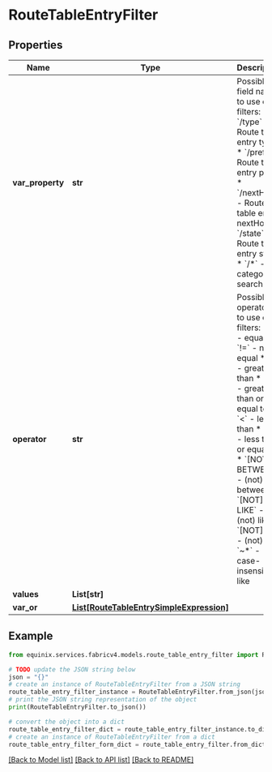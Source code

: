 # RouteTableEntryFilter


## Properties

Name | Type | Description | Notes
------------ | ------------- | ------------- | -------------
**var_property** | **str** | Possible field names to use on filters:  * &#x60;/type&#x60; - Route table entry type  * &#x60;/prefix&#x60; - Route table entry prefix  * &#x60;/nextHop&#x60; - Route table entry nextHop  * &#x60;/state&#x60; - Route table entry state  * &#x60;/*&#x60; - all-category search  | [optional] 
**operator** | **str** | Possible operators to use on filters:  * &#x60;&#x3D;&#x60; - equal  * &#x60;!&#x3D;&#x60; - not equal  * &#x60;&gt;&#x60; - greater than  * &#x60;&gt;&#x3D;&#x60; - greater than or equal to  * &#x60;&lt;&#x60; - less than  * &#x60;&lt;&#x3D;&#x60; - less than or equal to  * &#x60;[NOT] BETWEEN&#x60; - (not) between  * &#x60;[NOT] LIKE&#x60; - (not) like  * &#x60;[NOT] IN&#x60; - (not) in  * &#x60;~*&#x60; - case-insensitive like  | [optional] 
**values** | **List[str]** |  | [optional] 
**var_or** | [**List[RouteTableEntrySimpleExpression]**](RouteTableEntrySimpleExpression.md) |  | [optional] 

## Example

```python
from equinix.services.fabricv4.models.route_table_entry_filter import RouteTableEntryFilter

# TODO update the JSON string below
json = "{}"
# create an instance of RouteTableEntryFilter from a JSON string
route_table_entry_filter_instance = RouteTableEntryFilter.from_json(json)
# print the JSON string representation of the object
print(RouteTableEntryFilter.to_json())

# convert the object into a dict
route_table_entry_filter_dict = route_table_entry_filter_instance.to_dict()
# create an instance of RouteTableEntryFilter from a dict
route_table_entry_filter_form_dict = route_table_entry_filter.from_dict(route_table_entry_filter_dict)
```
[[Back to Model list]](../README.md#documentation-for-models) [[Back to API list]](../README.md#documentation-for-api-endpoints) [[Back to README]](../README.md)


